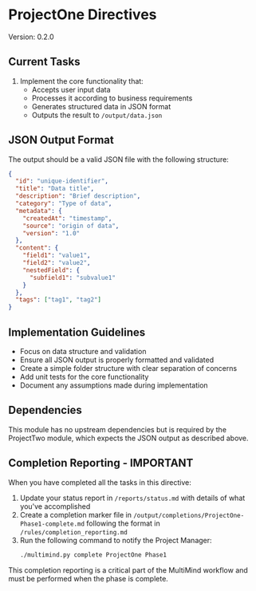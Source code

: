 # ProjectOne Directives

Version: 0.2.0

## Current Tasks

1. Implement the core functionality that:
   - Accepts user input data
   - Processes it according to business requirements
   - Generates structured data in JSON format
   - Outputs the result to `/output/data.json`

## JSON Output Format

The output should be a valid JSON file with the following structure:

```json
{
  "id": "unique-identifier",
  "title": "Data title",
  "description": "Brief description",
  "category": "Type of data",
  "metadata": {
    "createdAt": "timestamp",
    "source": "origin of data",
    "version": "1.0"
  },
  "content": {
    "field1": "value1",
    "field2": "value2",
    "nestedField": {
      "subfield1": "subvalue1"
    }
  },
  "tags": ["tag1", "tag2"]
}
```

## Implementation Guidelines

- Focus on data structure and validation
- Ensure all JSON output is properly formatted and validated
- Create a simple folder structure with clear separation of concerns
- Add unit tests for the core functionality
- Document any assumptions made during implementation

## Dependencies

This module has no upstream dependencies but is required by the ProjectTwo module, which expects the JSON output as described above.

## Completion Reporting - IMPORTANT

When you have completed all the tasks in this directive:

1. Update your status report in `/reports/status.md` with details of what you've accomplished
2. Create a completion marker file in `/output/completions/ProjectOne-Phase1-complete.md` following the format in `/rules/completion_reporting.md`
3. Run the following command to notify the Project Manager:
   ```bash
   ./multimind.py complete ProjectOne Phase1
   ```
   
This completion reporting is a critical part of the MultiMind workflow and must be performed when the phase is complete. 